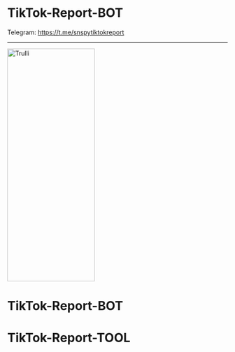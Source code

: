 # TikTok-Report-BOT

Telegram: https://t.me/snspytiktokreport
<hr>
<img src="https://i.ibb.co/v43HtQp/sntik.jpg" alt="Trulli" width="200" height="532">

# TikTok-Report-BOT
# TikTok-Report-TOOL
